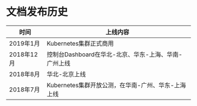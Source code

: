 
# 文档发布历史

| 时间    | 上线内容    |
| --- | --- |
| 2019年1月    |  Kubernetes集群正式商用   |
| 2018年12月    |  控制台Dashboard在华北-北京、华东-上海、华南-广州上线   |
| 2018年8月    |  华北-北京上线   |
|  2018年7月   | Kubernetes集群开放公测，在华南-广州、华东-上海上线    |
